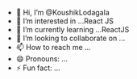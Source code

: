 - 👋 Hi, I’m @KoushikLodagala
- 👀 I’m interested in ...React JS
- 🌱 I’m currently learning ...ReactJS
- 💞️ I’m looking to collaborate on ...
- 📫 How to reach me ...
- 😄 Pronouns: ...
- ⚡ Fun fact: ...

<!---
KoushikLodagala/KoushikLodagala is a ✨ special ✨ repository because its `README.md` (this file) appears on your GitHub profile.
You can click the Preview link to take a look at your changes.
--->
